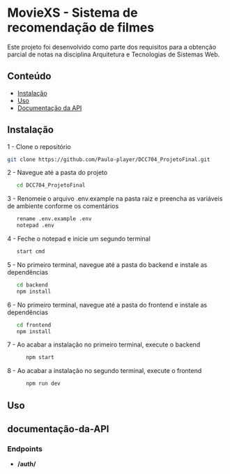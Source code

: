 # MovieXS - Sistema de recomendação de filmes

Este projeto foi desenvolvido como parte dos requisitos para a obtenção parcial de notas na disciplina Arquitetura e Tecnologias de Sistemas Web.

## Conteúdo
- [Instalação](#instalação)
- [Uso](#uso)
- [Documentação da API](#documentação-da-API)

## Instalação

1 - Clone o repositório
   ```bash
   git clone https://github.com/Paulo-player/DCC704_ProjetoFinal.git
   ```
2 - Navegue até a pasta do projeto
   ```bash
      cd DCC704_ProjetoFinal
   ```
3 - Renomeie o arquivo .env.example na pasta raiz e preencha as variáveis de ambiente conforme os comentários
   ```bash
      rename .env.example .env
      notepad .env
   ```
4 - Feche o notepad e inicie um segundo terminal
   ```bash
      start cmd
   ```
5 - No primeiro terminal, navegue até a pasta do backend e instale as dependências
   ```bash
      cd backend
      npm install
   ```
6 - No primeiro terminal, navegue até a pasta do frontend e instale as dependências
   ```bash
      cd frontend
      npm install
   ```
7 - Ao acabar a instalação no primeiro terminal, execute o backend
```bash
      npm start
   ```
8 - Ao acabar a instalação no segundo terminal, execute o frontend
```bash
      npm run dev
   ```

## Uso

## documentação-da-API

### Endpoints
- **/auth/**